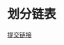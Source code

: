 # 划分链表

[提交链接](https://www.nowcoder.com/practice/1dc1036be38f45f19000e48abe00b12f?tpId=117&&tqId=34944&rp=1&ru=/ta/job-code-high&qru=/ta/job-code-high/question-ranking)